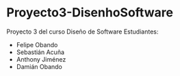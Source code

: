 # Proyecto3-DisenhoSoftware
Proyecto 3 del curso Diseño de Software
Estudiantes:
- Felipe Obando
- Sebastián Acuña
- Anthony Jiménez
- Damián Obando
